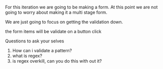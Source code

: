For this iteration we are going to be making a form. At this point we are not going to worry about making it a multi stage form.

We are just going to focus on getting the validation down. 

the form items will be validate on a button click

Questions to ask your selves

1. How can i validate a pattern?
2. what is regex?
3. is regex overkill, can you do this with out it?

